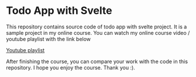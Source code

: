 # Todo App with Svelte

This repository contains source code of todo app with svelte project. It is a sample project in my online course. You can watch my online course video / youtube playlist with the link below

[Youtube playlist](https://www.youtube.com/playlist?list=PLmdz2G2Yovb0tJ9WAxAZ60-pizzPYMhvn) 


After finishing the course, you can compare your work with the code in this repository. I hope you enjoy the course. Thank you :).

